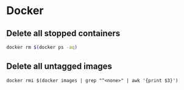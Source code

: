 Docker
======


Delete all stopped containers
-----------------------------

```bash
docker rm $(docker ps -aq)
```

Delete all untagged images
--------------------------

```
docker rmi $(docker images | grep "^<none>" | awk '{print $3}')
```  
